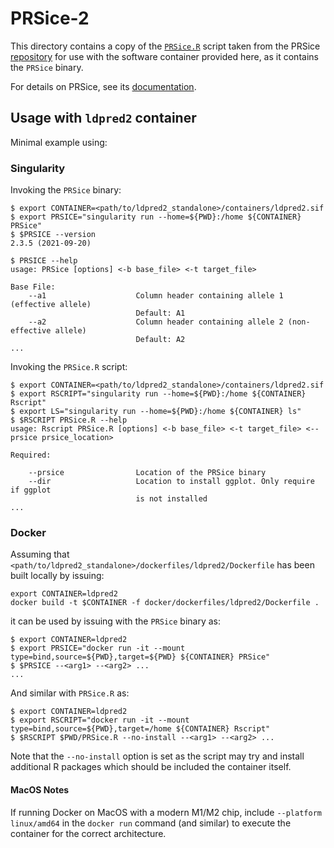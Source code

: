 # PRSice-2

This directory contains a copy of the [``PRSice.R``](https://github.com/choishingwan/PRSice/blob/2.3.5/PRSice.R) script taken from the PRSice [repository](https://github.com/choishingwan/PRSice/tree/2.3.5) for use with the software container provided here, as it contains the ``PRSice`` binary.

For details on PRSice, see its [documentation](https://choishingwan.github.io/PRSice/).

## Usage with ``ldpred2`` container

Minimal example using:

### Singularity

Invoking the ``PRSice`` binary:

```
$ export CONTAINER=<path/to/ldpred2_standalone>/containers/ldpred2.sif
$ export PRSICE="singularity run --home=${PWD}:/home ${CONTAINER} PRSice"
$ $PRSICE --version
2.3.5 (2021-09-20) 

$ PRSICE --help
usage: PRSice [options] <-b base_file> <-t target_file>

Base File:
    --a1                    Column header containing allele 1 (effective allele)
                            Default: A1
    --a2                    Column header containing allele 2 (non-effective allele)
                            Default: A2
...
```

Invoking the ``PRSice.R`` script: 
```
$ export CONTAINER=<path/to/ldpred2_standalone>/containers/ldpred2.sif
$ export RSCRIPT="singularity run --home=${PWD}:/home ${CONTAINER} Rscript"
$ export LS="singularity run --home=${PWD}:/home ${CONTAINER} ls"
$ $RSCRIPT PRSice.R --help
usage: Rscript PRSice.R [options] <-b base_file> <-t target_file> <--prsice prsice_location>

Required:

    --prsice                Location of the PRSice binary
    --dir                   Location to install ggplot. Only require if ggplot
                            is not installed
...
```

### Docker

Assuming that ``<path/to/ldpred2_standalone>/dockerfiles/ldpred2/Dockerfile`` has been built locally by issuing:

```
export CONTAINER=ldpred2
docker build -t $CONTAINER -f docker/dockerfiles/ldpred2/Dockerfile .
```

it can be used by issuing with the ``PRSice`` binary as:

```
$ export CONTAINER=ldpred2
$ export PRSICE="docker run -it --mount type=bind,source=${PWD},target=${PWD} ${CONTAINER} PRSice"
$ $PRSICE --<arg1> --<arg2> ...
...
```

And similar with ``PRSice.R`` as:

```
$ export CONTAINER=ldpred2
$ export RSCRIPT="docker run -it --mount type=bind,source=${PWD},target=/home ${CONTAINER} Rscript"
$ $RSCRIPT $PWD/PRSice.R --no-install --<arg1> --<arg2> ...
```

Note that the ``--no-install`` option is set as the script may try and install additional R packages which should be included the container itself.

#### MacOS Notes

If running Docker on MacOS with a modern M1/M2 chip, include `--platform linux/amd64` in the `docker run` command (and similar) to execute the container for the correct architecture.

